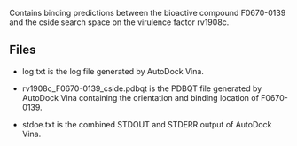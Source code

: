 Contains binding predictions between the bioactive compound F0670-0139 and the cside search space on the virulence factor rv1908c.

## Files

- log.txt is the log file generated by AutoDock Vina.

- rv1908c_F0670-0139_cside.pdbqt is the PDBQT file generated by AutoDock Vina containing the orientation and binding location of F0670-0139.

- stdoe.txt is the combined STDOUT and STDERR output of AutoDock Vina.

